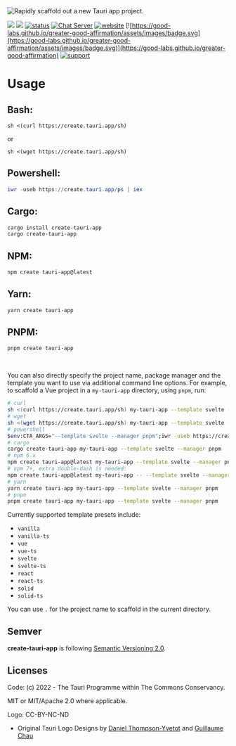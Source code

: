 <img src="https://github.com/tauri-apps/create-tauri-app/raw/dev/.github/splash.png" alt="Rapidly scaffold out a new Tauri app project." />

[![](https://img.shields.io/crates/v/create-tauri-app)](https://crates.io/crates/create-tauri-app)
[![](https://img.shields.io/npm/v/create-tauri-app.svg)](https://www.npmjs.com/package/create-tauri-app)
[![status](https://img.shields.io/badge/status-stable-blue.svg)](https://github.com/tauri-apps/tauri)
[![Chat Server](https://img.shields.io/badge/chat-discord-7289da.svg)](https://discord.gg/SpmNs4S)
[![website](https://img.shields.io/badge/website-tauri.app-purple.svg)](https://tauri.app)
[![https://good-labs.github.io/greater-good-affirmation/assets/images/badge.svg](https://good-labs.github.io/greater-good-affirmation/assets/images/badge.svg)](https://good-labs.github.io/greater-good-affirmation)
[![support](https://img.shields.io/badge/sponsor-Open%20Collective-blue.svg)](https://opencollective.com/tauri)

# Usage

## Bash:

```
sh <(curl https://create.tauri.app/sh)
```

or

```
sh <(wget https://create.tauri.app/sh)
```

## Powershell:

```powershell
iwr -useb https://create.tauri.app/ps | iex
```

## Cargo:

```bash
cargo install create-tauri-app
cargo create-tauri-app
```

## NPM:

```bash
npm create tauri-app@latest
```

## Yarn:

```bash
yarn create tauri-app
```

## PNPM:

```bash
pnpm create tauri-app
```

<br>

You can also directly specify the project name, package manager and the template you want to use via additional command line options. For example, to scaffold a Vue project in a `my-tauri-app` directory, using `pnpm`, run:

```bash
# curl
sh <(curl https://create.tauri.app/sh) my-tauri-app --template svelte --manager pnpm
# wget
sh <(wget https://create.tauri.app/sh) my-tauri-app --template svelte --manager pnpm
# powershell
$env:CTA_ARGS="--template svelte --manager pnpm";iwr -useb https://create.tauri.app/ps | iex
# cargo
cargo create-tauri-app my-tauri-app --template svelte --manager pnpm
# npm 6.x
npm create tauri-app@latest my-tauri-app --template svelte --manager pnpm
# npm 7+, extra double-dash is needed:
npm create tauri-app@latest my-tauri-app -- --template svelte --manager pnpm
# yarn
yarn create tauri-app my-tauri-app --template svelte --manager pnpm
# pnpm
pnpm create tauri-app my-tauri-app --template svelte --manager pnpm
```

Currently supported template presets include:

- `vanilla`
- `vanilla-ts`
- `vue`
- `vue-ts`
- `svelte`
- `svelte-ts`
- `react`
- `react-ts`
- `solid`
- `solid-ts`


You can use `.` for the project name to scaffold in the current directory.

## Semver

**create-tauri-app** is following [Semantic Versioning 2.0](https://semver.org/).

## Licenses

Code: (c) 2022 - The Tauri Programme within The Commons Conservancy.

MIT or MIT/Apache 2.0 where applicable.

Logo: CC-BY-NC-ND

- Original Tauri Logo Designs by [Daniel Thompson-Yvetot](https://github.com/nothingismagick) and [Guillaume Chau](https://github.com/akryum)
